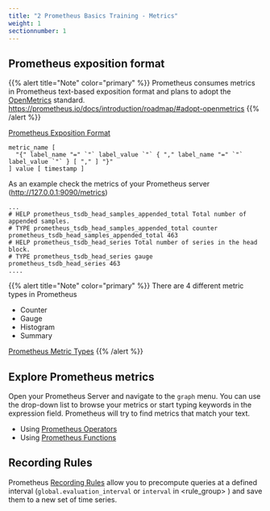 ```yaml
---
title: "2 Prometheus Basics Training - Metrics"
weight: 1
sectionnumber: 1
---
```


## Prometheus exposition format

{{% alert title="Note" color="primary" %}}
Prometheus consumes metrics in Prometheus text-based exposition format and plans to adopt the [OpenMetrics](https://openmetrics.io/) standard. <https://prometheus.io/docs/introduction/roadmap/#adopt-openmetrics>
{{% /alert %}}

[Prometheus Exposition Format](https://prometheus.io/docs/instrumenting/exposition_formats/)
```
metric_name [
  "{" label_name "=" `"` label_value `"` { "," label_name "=" `"` label_value `"` } [ "," ] "}"
] value [ timestamp ]
```

As an example check the metrics of your Prometheus server (<http://127.0.0.1:9090/metrics>)
```
...
# HELP prometheus_tsdb_head_samples_appended_total Total number of appended samples.
# TYPE prometheus_tsdb_head_samples_appended_total counter
prometheus_tsdb_head_samples_appended_total 463
# HELP prometheus_tsdb_head_series Total number of series in the head block.
# TYPE prometheus_tsdb_head_series gauge
prometheus_tsdb_head_series 463
....
```

{{% alert title="Note" color="primary" %}}
There are 4 different metric types in Prometheus

* Counter
* Gauge
* Histogram
* Summary

[Prometheus Metric Types](https://prometheus.io/docs/concepts/metric_types/)
{{% /alert %}}


## Explore Prometheus metrics

Open your Prometheus Server and navigate to the `graph` menu. You can use the drop-down list to browse your metrics or start typing keywords in the expression field. Prometheus will try to find metrics that match your text.

* Using [Prometheus Operators](https://prometheus.io/docs/prometheus/latest/querying/operators/)
* Using [Prometheus Functions](https://prometheus.io/docs/prometheus/latest/querying/functions/)

## Recording Rules

Prometheus [Recording Rules](https://prometheus.io/docs/prometheus/latest/configuration/recording_rules/) allow you to precompute queries at a defined interval (`global.evaluation_interval` or `interval` in  <rule_group> ) and save them to a new set of time series.
